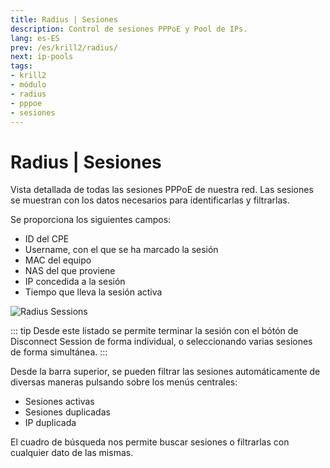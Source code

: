 ```yaml
---
title: Radius | Sesiones
description: Control de sesiones PPPoE y Pool de IPs.
lang: es-ES
prev: /es/krill2/radius/
next: ip-pools
tags:
- krill2
- módulo
- radius
- pppoe
- sesiones
---
```

# Radius | Sesiones

Vista detallada de todas las sesiones PPPoE de nuestra red. Las sesiones se muestran con los datos necesarios para identificarlas y filtrarlas.

Se proporciona los siguientes campos:

- ID del CPE
- Username, con el que se ha marcado la sesión
- MAC del equipo
- NAS del que proviene
- IP concedida a la sesión
- Tiempo que lleva la sesión activa

![Radius Sessions](/img/krill2/radius/0101.png)

::: tip
Desde este listado se permite terminar la sesión con el bótón de Disconnect Session de forma individual, o seleccionando varias sesiones de forma simultánea.
:::

Desde la barra superior, se pueden filtrar las sesiones automáticamente de diversas maneras pulsando sobre los menús centrales:

- Sesiones activas
- Sesiones duplicadas
- IP duplicada

El cuadro de búsqueda nos permite buscar sesiones o filtrarlas con cualquier dato de las mismas.
